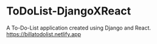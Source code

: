 # ToDoList-DjangoXReact
A To-Do-List application created using Django and React.
https://billatodolist.netlify.app
